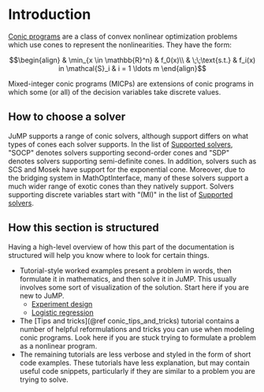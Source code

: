 # Introduction

[Conic programs](https://en.wikipedia.org/wiki/Conic_optimization) are a class
of convex nonlinear optimization problems which use cones to represent the
nonlinearities. They have the form:
```math
\begin{align}
    & \min_{x \in \mathbb{R}^n} & f_0(x)\\
    & \;\;\text{s.t.} & f_i(x) in \mathcal{S}_i & i = 1 \ldots m
\end{align}
```

Mixed-integer conic programs (MICPs) are extensions of conic programs in which
some (or all) of the decision variables take discrete values.

## How to choose a solver

JuMP supports a range of conic solvers, although support differs on what types
of cones each solver supports. In the list of [Supported solvers](@ref), "SOCP"
denotes solvers supporting second-order cones and "SDP" denotes solvers
supporting semi-definite cones. In addition, solvers such as SCS and Mosek have
support for the exponential cone. Moreover, due to the bridging system in
MathOptInterface, many of these solvers support a much wider range of exotic
cones than they natively support. Solvers supporting discrete variables start
with "(MI)" in the list of [Supported solvers](@ref).

## How this section is structured

Having a high-level overview of how this part of the documentation is structured
will help you know where to look for certain things.

 * Tutorial-style worked examples present a problem in words, then formulate it
   in mathematics, and then solve it in JuMP. This usually involves some sort of
   visualization of the solution. Start here if you are new to JuMP.
   * [Experiment design](@ref)
   * [Logistic regression](@ref)
 * The [Tips and tricks](@ref conic_tips_and_tricks) tutorial contains a
   number of helpful reformulations and tricks you can use when modeling
   conic programs. Look here if you are stuck trying to formulate a problem
   as a nonlinear program.
 * The remaining tutorials are less verbose and styled in the form of short code
   examples. These tutorials have less explanation, but may contain useful
   code snippets, particularly if they are similar to a problem you are trying
   to solve.
